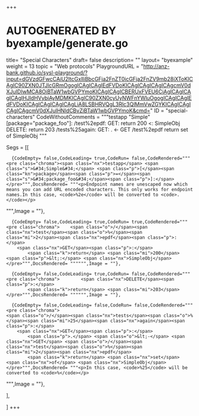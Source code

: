 +++
# AUTOGENERATED BY byexample/generate.go
title= "Special Characters"
draft= false
description= ""
layout= "byexample"
weight = 13
topic = "Web protocols"
PlaygroundURL = "http://anz-bank.github.io/sysl-playground/?input=dGVzdGFwcCAiU2ltcGxlIiBbcGFja2FnZT0icGFja2FnZV9mb28iXToKICAgIC90ZXN0JTJlcGRmOgogICAgICAgIEdFVDoKICAgICAgICAgICAgcmV0dXJuIDIwMCA8OiBTaW1wbGVPYmoKICAgICAgICBERUxFVEU6CiAgICAgICAgICAgIHJldHVybiAyMDMKICAgIC90ZXN0cyUyNWFnYWluOgogICAgICAgIEdFVDoKICAgICAgICAgICAgLiA8LSBHRVQgL3Rlc3QlMmVwZGYKICAgICAgICAgICAgcmV0dXJuIHNldCBvZiBTaW1wbGVPYmoK&cmd="
ID = "special-characters"
CodeWithoutComments = """testapp "Simple" [package="package_foo"]:
    /test%2epdf:
        GET:
            return 200 <: SimpleObj
        DELETE:
            return 203
    /tests%25again:
        GET:
            . <- GET /test%2epdf
            return set of SimpleObj
"""

Segs = [[
  
      {CodeEmpty= false,CodeLeading= true,CodeRun= false,CodeRendered="""<pre class="chroma"><span class="nx">testapp</span> <span class="s">&#34;Simple&#34;</span> <span class="p">[</span><span class="kn">package</span><span class="p">=</span><span class="s">&#34;package_foo&#34;</span><span class="p">]:</span></pre>""",DocsRendered= """<p>Endpoint names are unescaped now which means you can add URL encoded characters. This only works for endpoint names.In this case, <code>%2e</code> will be converted to <code>.</code></p>
""",Image = ""},

      {CodeEmpty= false,CodeLeading= true,CodeRun= true,CodeRendered="""<pre class="chroma">    <span class="o">/</span><span class="nx">test</span><span class="o">%</span><span class="mi">2</span><span class="nx">epdf</span><span class="p">:</span>
        <span class="nx">GET</span><span class="p">:</span>
            <span class="k">return</span> <span class="mi">200</span> <span class="p">&lt;:</span> <span class="nx">SimpleObj</span></pre>""",DocsRendered= """""",Image = ""},

      {CodeEmpty= false,CodeLeading= true,CodeRun= false,CodeRendered="""<pre class="chroma">        <span class="nx">DELETE</span><span class="p">:</span>
            <span class="k">return</span> <span class="mi">203</span></pre>""",DocsRendered= """""",Image = ""},

      {CodeEmpty= false,CodeLeading= false,CodeRun= false,CodeRendered="""<pre class="chroma">
    <span class="o">/</span><span class="nx">tests</span><span class="o">%</span><span class="mi">25</span><span class="nx">again</span><span class="p">:</span>
        <span class="nx">GET</span><span class="p">:</span>
            <span class="p">.</span> <span class="o">&lt;-</span> <span class="nx">GET</span> <span class="o">/</span><span class="nx">test</span><span class="o">%</span><span class="mi">2</span><span class="nx">epdf</span>
            <span class="k">return</span> <span class="nx">set</span> <span class="nx">of</span> <span class="nx">SimpleObj</span></pre>""",DocsRendered= """<p>In this case, <code>%25</code> will be converted to <code>%</code></p>
""",Image = ""},


],

]
+++


